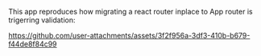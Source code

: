 This app reproduces how migrating a react router inplace to App router is trigerring validation:



https://github.com/user-attachments/assets/3f2f956a-3df3-410b-b679-f44de8f84c99

